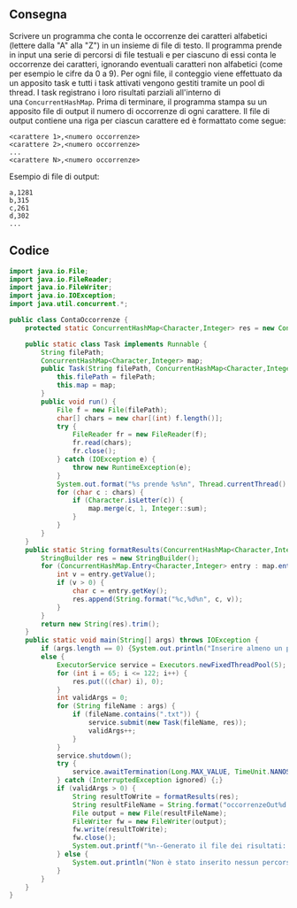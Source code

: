 ## Consegna
Scrivere un programma che conta le occorrenze dei caratteri alfabetici (lettere dalla "A" alla "Z") in un insieme di file di testo. Il programma prende in input una serie di percorsi di file testuali e per ciascuno di essi conta le occorrenze dei caratteri, ignorando eventuali caratteri non alfabetici (come per esempio le cifre da 0 a 9). Per ogni file, il conteggio viene effettuato da un apposito task e tutti i task attivati vengono gestiti tramite un pool di thread. I task registrano i loro risultati parziali all'interno di una `ConcurrentHashMap`. Prima di terminare, il programma stampa su un apposito file di output il numero di occorrenze di ogni carattere. Il file di output contiene una riga per ciascun carattere ed è formattato come segue:  
```
<carattere 1>,<numero occorrenze>   
<carattere 2>,<numero occorrenze>   
...   
<carattere N>,<numero occorrenze>  
```
  
Esempio di file di output:  
```
a,1281   
b,315   
c,261   
d,302   
...
```

## Codice
```java
import java.io.File;
import java.io.FileReader;
import java.io.FileWriter;
import java.io.IOException;
import java.util.concurrent.*;

public class ContaOccorrenze {
    protected static ConcurrentHashMap<Character,Integer> res = new ConcurrentHashMap<>();

    public static class Task implements Runnable {
        String filePath;
        ConcurrentHashMap<Character,Integer> map;
        public Task(String filePath, ConcurrentHashMap<Character,Integer> map) {
            this.filePath = filePath;
            this.map = map;
        }
        public void run() {
            File f = new File(filePath);
            char[] chars = new char[(int) f.length()];
            try {
                FileReader fr = new FileReader(f);
                fr.read(chars);
                fr.close();
            } catch (IOException e) {
                throw new RuntimeException(e);
            }
            System.out.format("%s prende %s%n", Thread.currentThread().getName(), filePath);
            for (char c : chars) {
                if (Character.isLetter(c)) {
                    map.merge(c, 1, Integer::sum);
                }
            }
        }
    }
    public static String formatResults(ConcurrentHashMap<Character,Integer> map) {
        StringBuilder res = new StringBuilder();
        for (ConcurrentHashMap.Entry<Character,Integer> entry : map.entrySet()) {
            int v = entry.getValue();
            if (v > 0) {
                char c = entry.getKey();
                res.append(String.format("%c,%d%n", c, v));
            }
        }
        return new String(res).trim();
    }
    public static void main(String[] args) throws IOException {
        if (args.length == 0) {System.out.println("Inserire almeno un percorso di file .txt");}
        else {
            ExecutorService service = Executors.newFixedThreadPool(5);
            for (int i = 65; i <= 122; i++) {
                res.put(((char) i), 0);
            }
            int validArgs = 0;
            for (String fileName : args) {
                if (fileName.contains(".txt")) {
                    service.submit(new Task(fileName, res));
                    validArgs++;
                }
            }
            service.shutdown();
            try {
                service.awaitTermination(Long.MAX_VALUE, TimeUnit.NANOSECONDS);
            } catch (InterruptedException ignored) {;}
            if (validArgs > 0) {
                String resultToWrite = formatResults(res);
                String resultFileName = String.format("occorrenzeOut%d.txt", validArgs);
                File output = new File(resultFileName);
                FileWriter fw = new FileWriter(output);
                fw.write(resultToWrite);
                fw.close();
                System.out.printf("%n--Generato il file dei risultati: %s%n", resultFileName);
            } else {
                System.out.println("Non è stato inserito nessun percorso di file valido");
            }
        }
    }
}
```